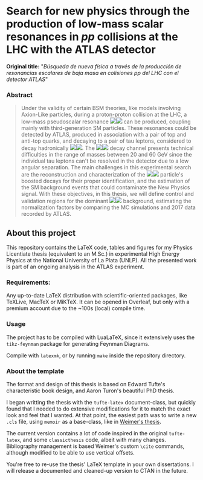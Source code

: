 # Search for new physics through the production of low-mass scalar resonances in *pp* collisions at the LHC with the ATLAS detector

**Original title:** "*Búsqueda de nueva física a través de la producción de resonancias escalares de baja masa en colisiones pp del LHC con el detector ATLAS*"

### Abstract

> Under the validity of certain BSM theories, like models involving Axion-Like particles, during a proton-proton collision at the LHC, a low-mass pseudoscalar resonance <img src="https://render.githubusercontent.com/render/math?math={X}#gh-light-mode-only"><img src="https://render.githubusercontent.com/render/math?math={\color{white}X}#gh-dark-mode-only"> can be produced, coupling mainly with third-generation SM particles. These resonances could be detected by ATLAS, produced in association with a pair of top and anti-top quarks, and decaying to a pair of tau leptons, considered to decay hadronically <img src="https://render.githubusercontent.com/render/math?math={(t\bar{t}(X \to \tau_{\text{had}} \tau_{\text{had}}))}#gh-light-mode-only"><img src="https://render.githubusercontent.com/render/math?math={\color{white}(t\bar{t}(X \to \tau_{\text{had}} \tau_{\text{had}}))}#gh-dark-mode-only">. The <img src="https://render.githubusercontent.com/render/math?math={X \to \tau_{\text{had}} \tau_{\text{had}}}#gh-light-mode-only"><img src="https://render.githubusercontent.com/render/math?math={\color{white}X \to \tau_{\text{had}} \tau_{\text{had}}}#gh-dark-mode-only"> decay channel presents technical difficulties in the range of masses between 20 and 60 GeV since the individual tau leptons can't be resolved in the detector due to a low angular separation. The main challenges in this experimental search are the reconstruction and characterization of the <img src="https://render.githubusercontent.com/render/math?math={X}#gh-light-mode-only"><img src="https://render.githubusercontent.com/render/math?math={\color{white}X}#gh-dark-mode-only"> particle's boosted decays for their proper identification, and the estimation of the SM background events that could contaminate the New Physics signal. With these objectives, in this thesis, we will define control and validation regions for the dominant <img src="https://render.githubusercontent.com/render/math?math={t\bar{t}}#gh-light-mode-only"><img src="https://render.githubusercontent.com/render/math?math={\color{white}t\bar{t}}#gh-dark-mode-only"> background, estimating the normalization factors by comparing the MC simulations and 2017 data recorded by ATLAS.






## About this project

This repository contains the LaTeX code, tables and figures for my Physics Licentiate thesis (equivalent to an M.Sc.) in experimental High Energy Physics at the National University of La Plata (UNLP). All the presented work is part of an ongoing analysis in the ATLAS experiment.

### Requirements:

Any up-to-date LaTeX distribution with scientific-oriented packages, like TeXLive, MacTeX or MiKTeX. It can be opened in Overleaf, but only with a premium account due to the ~100s (local) compile time.

### Usage

The project has to be compiled with LuaLaTeX, since it extensively uses the `tikz-feynman` package for generating Feynman Diagrams.

Compile with `latexmk`, or by running `make` inside the repository directory.

### About the template

The format and design of this thesis is based on Edward Tufte's characteristic book design, and Aaron Turon's beautiful PhD thesis.

I began writting the thesis with the `tufte-latex` document-class, but quickly found that I needed to do extensive modifications for it to match the exact look and feel that I wanted. At that point, the easiest path was to write a new `.cls` file, using `memoir` as a base-class, like in [Weimer's thesis](https://github.com/pfasante/phd_thesis).

The current version contains a lot of code inspired in the original `tufte-latex`, and some `classicthesis` code, albeit with many changes. Bibliography management is based Weimer's custom `\cite` commands, although modified to be able to use vertical offsets.

You're free to re-use the thesis' LaTeX template in your own dissertations. I will release a documented and cleaned-up version to CTAN in the future.
